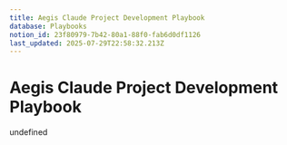 ```yaml
---
title: Aegis Claude Project Development Playbook
database: Playbooks
notion_id: 23f80979-7b42-80a1-88f0-fab6d0df1126
last_updated: 2025-07-29T22:58:32.213Z
---
```


# Aegis Claude Project Development Playbook

undefined